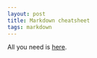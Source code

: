 ```yaml
---
layout: post
title: Markdown cheatsheet
tags: markdown
---
```


All you need is [here](https://github.com/adam-p/markdown-here/wiki/Markdown-Cheatsheet).
